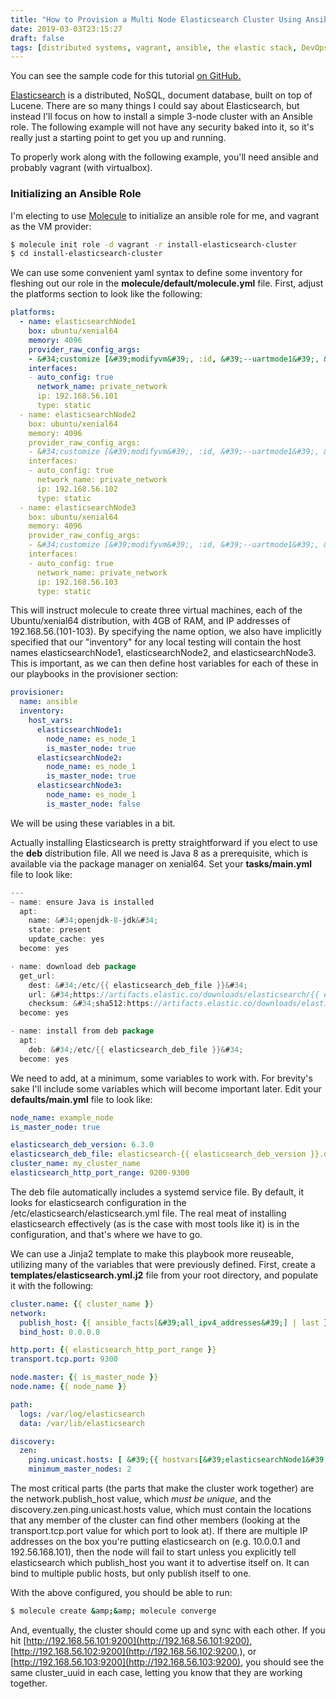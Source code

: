 ```yaml
---
title: "How to Provision a Multi Node Elasticsearch Cluster Using Ansible"
date: 2019-03-03T23:15:27
draft: false
tags: [distributed systems, vagrant, ansible, the elastic stack, DevOps]
---
```


You can see the sample code for this tutorial [on GitHub.](https://github.com/nfisher23/some-ansible-examples)

[Elasticsearch](https://www.elastic.co/products/elasticsearch) is a distributed, NoSQL, document database, built on top of Lucene. There are so many things I could say about Elasticsearch, but instead I&#39;ll focus on how to install a simple 3-node cluster with an Ansible role. The following example will not have any security baked into it, so it&#39;s really just a starting point to get you up and running.

To properly work along with the following example, you&#39;ll need ansible and probably vagrant (with virtualbox).

### Initializing an Ansible Role

I&#39;m electing to use [Molecule](https://nickolasfisher.com/blog/How-to-do-Test-Driven-Development-on-Your-Ansible-Roles-Using-Molecule) to initialize an ansible role for me, and vagrant as the VM provider:

```bash
$ molecule init role -d vagrant -r install-elasticsearch-cluster
$ cd install-elasticsearch-cluster

```

We can use some convenient yaml syntax to define some inventory for fleshing out our role in the **molecule/default/molecule.yml** file. First, adjust the platforms section to look like the following:

```yaml
platforms:
  - name: elasticsearchNode1
    box: ubuntu/xenial64
    memory: 4096
    provider_raw_config_args:
    - &#34;customize [&#39;modifyvm&#39;, :id, &#39;--uartmode1&#39;, &#39;disconnected&#39;]&#34;
    interfaces:
    - auto_config: true
      network_name: private_network
      ip: 192.168.56.101
      type: static
  - name: elasticsearchNode2
    box: ubuntu/xenial64
    memory: 4096
    provider_raw_config_args:
    - &#34;customize [&#39;modifyvm&#39;, :id, &#39;--uartmode1&#39;, &#39;disconnected&#39;]&#34;
    interfaces:
    - auto_config: true
      network_name: private_network
      ip: 192.168.56.102
      type: static
  - name: elasticsearchNode3
    box: ubuntu/xenial64
    memory: 4096
    provider_raw_config_args:
    - &#34;customize [&#39;modifyvm&#39;, :id, &#39;--uartmode1&#39;, &#39;disconnected&#39;]&#34;
    interfaces:
    - auto_config: true
      network_name: private_network
      ip: 192.168.56.103
      type: static
```

This will instruct molecule to create three virtual machines, each of the Ubuntu/xenial64 distribution, with 4GB of RAM, and IP addresses of 192.168.56.(101-103). By specifying the name option, we also have implicitly specified that our &#34;inventory&#34; for any local testing will contain the host names elasticsearchNode1, elasticsearchNode2, and elasticsearchNode3. This is important, as we can then define host variables for each of these in our playbooks in the provisioner section:

```yaml
provisioner:
  name: ansible
  inventory:
    host_vars:
      elasticsearchNode1:
        node_name: es_node_1
        is_master_node: true
      elasticsearchNode2:
        node_name: es_node_1
        is_master_node: true
      elasticsearchNode3:
        node_name: es_node_1
        is_master_node: false

```

We will be using these variables in a bit.

Actually installing Elasticsearch is pretty straightforward if you elect to use the **deb** distribution file. All we need is Java 8 as a prerequisite, which is available via the package manager on xenial64. Set your **tasks/main.yml** file to look like:

```java
---
- name: ensure Java is installed
  apt:
    name: &#34;openjdk-8-jdk&#34;
    state: present
    update_cache: yes
  become: yes

- name: download deb package
  get_url:
    dest: &#34;/etc/{{ elasticsearch_deb_file }}&#34;
    url: &#34;https://artifacts.elastic.co/downloads/elasticsearch/{{ elasticsearch_deb_file }}&#34;
    checksum: &#34;sha512:https://artifacts.elastic.co/downloads/elasticsearch/{{ elasticsearch_deb_file }}.sha512&#34;
  become: yes

- name: install from deb package
  apt:
    deb: &#34;/etc/{{ elasticsearch_deb_file }}&#34;
  become: yes

```

We need to add, at a minimum, some variables to work with. For brevity&#39;s sake I&#39;ll include some variables which will become important later. Edit your **defaults/main.yml** file to look like:

```yaml
node_name: example_node
is_master_node: true

elasticsearch_deb_version: 6.3.0
elasticsearch_deb_file: elasticsearch-{{ elasticsearch_deb_version }}.deb
cluster_name: my_cluster_name
elasticsearch_http_port_range: 9200-9300

```

The deb file automatically includes a systemd service file. By default, it looks for elasticsearch configuration in the /etc/elasticsearch/elasticsearch.yml file. The real meat of installing elasticsearch effectively (as is the case with most tools like it) is in the configuration, and that&#39;s where we have to go.

We can use a Jinja2 template to make this playbook more reuseable, utilizing many of the variables that were previously defined. First, create a **templates/elasticsearch.yml.j2** file from your root directory, and populate it with the following:

```yaml
cluster.name: {{ cluster_name }}
network:
  publish_host: {{ ansible_facts[&#39;all_ipv4_addresses&#39;] | last }}
  bind_host: 0.0.0.0

http.port: {{ elasticsearch_http_port_range }}
transport.tcp.port: 9300

node.master: {{ is_master_node }}
node.name: {{ node_name }}

path:
  logs: /var/log/elasticsearch
  data: /var/lib/elasticsearch

discovery:
  zen:
    ping.unicast.hosts: [ &#39;{{ hostvars[&#39;elasticsearchNode1&#39;][&#39;ansible_facts&#39;][&#39;all_ipv4_addresses&#39;] | last }}:9300&#39;, &#39;{{ hostvars[&#39;elasticsearchNode2&#39;][&#39;ansible_facts&#39;][&#39;all_ipv4_addresses&#39;] | last }}:9300&#39;, &#39;{{ hostvars[&#39;elasticsearchNode3&#39;][&#39;ansible_facts&#39;][&#39;all_ipv4_addresses&#39;] | last }}:9300&#39; ]
    minimum_master_nodes: 2

```

The most critical parts (the parts that make the cluster work together) are the network.publish\_host value, which _must be unique_, and the discovery.zen.ping.unicast.hosts value, which must contain the locations that any member of the cluster can find other members (looking at the transport.tcp.port value for which port to look at). If there are multiple IP addresses on the box you&#39;re putting elasticsearch on (e.g. 10.0.0.1 and 192.56.168.101), then the node will fail to start unless you explicitly tell elasticsearch which publish\_host you want it to advertise itself on. It can bind to multiple public hosts, but only publish itself to one.

With the above configured, you should be able to run:

```bash
$ molecule create &amp;&amp; molecule converge
```

And, eventually, the cluster should come up and sync with each other. If you hit [http://192.168.56.101:9200](http://192.168.56.101:9200), [http://192.168.56.102:9200](http://192.168.56.102:9200,), or [http://192.168.56.103:9200](http://192.168.56.103:9200), you should see the same cluster\_uuid in each case, letting you know that they are working together.
